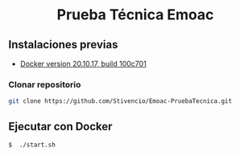<p align="center">
    <h1 align="center">Prueba Técnica Emoac</h1>
</p>

Instalaciones previas
-------------------

- [Docker version 20.10.17, build 100c701](https://www.docker.com/products/docker-desktop/)


### Clonar repositorio
```sh
git clone https://github.com/Stivencio/Emoac-PruebaTecnica.git
```


## Ejecutar con Docker


```sh
$  ./start.sh
```